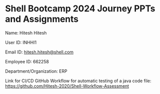 # Shell Bootcamp 2024 Journey PPTs and Assignments

Name: Hitesh Hitesh

User ID: INHHI1

Email ID: hitesh.hitesh@shell.com

Employee ID: 662258

Department/Organization: ERP

Link for CI/CD GitHub Workflow for automatic testing of a java code file: https://github.com/Hitesh-2020/Shell-Workflow-Assessment
